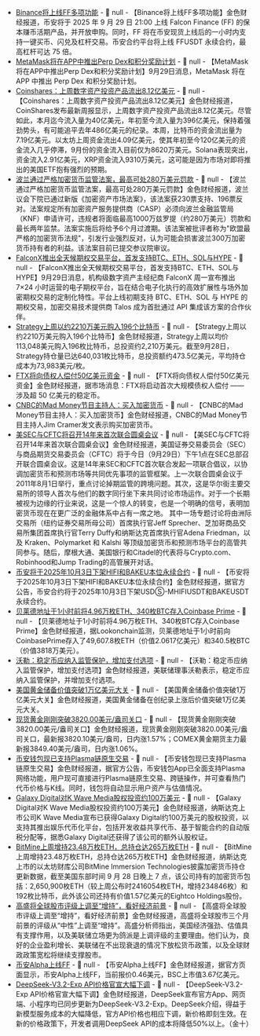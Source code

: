 - [Binance将上线FF多项功能]() - 📰 null - 【Binance将上线FF多项功能】金色财经报道，币安将于 2025 年 9 月 29 日 21:00 上线 Falcon Finance (FF) 的保本赚币活期产品，并开放申购。同时，FF 将在币安现货上线后的一小时内支持一键买币、闪兑及杠杆交易。币安合约平台将上线 FFUSDT 永续合约，最高杠杆可达 75 倍。
- [MetaMask将在APP中推出Perp Dex和积分奖励计划](https://x.com/yellowpantherx/status/1972629360499974236) - 📰 null - 【MetaMask将在APP中推出Perp Dex和积分奖励计划】9月29日消息，MetaMask 将在 APP 中推出 Perp Dex 和积分奖励计划。
- [Coinshares：上周数字资产投资产品流出8.12亿美元](https://researchblog.coinshares.com/volume-253-digital-asset-fund-flows-weekly-report-f9d369f2898e) - 📰 null - 【Coinshares：上周数字资产投资产品流出8.12亿美元】金色财经报道，CoinShares发布最新周报显示，上周数字资产投资产品流出8.12亿美元。尽管如此，本月迄今流入量为40亿美元，年初至今流入量为396亿美元，保持着强劲势头，有可能追平去年486亿美元的纪录。本周，比特币的资金流出量为7.19亿美元。以太坊上周资金流出4.09亿美元，使其年初至今120亿美元的资金流入几乎停滞，9月份的资金流入目前仅为8620万美元。Solana表现突出，资金流入2.91亿美元，XRP资金流入9310万美元，这可能是因为市场对即将推出的美国ETF抱有强烈的预期。
- [波兰通过严格加密货币监管法案，最高可处280万美元罚款](https://cointelegraph.com/news/poland-parliament-passes-crypto-bill-criticism) - 📰 null - 【波兰通过严格加密货币监管法案，最高可处280万美元罚款】金色财经报道，波兰议会下院已通过新版《加密资产市场法案》，该法案获230票支持、196票反对。法案规定所有加密资产服务提供商（CASP）必须向波兰金融监管局（KNF）申请许可，违规者将面临最高1000万兹罗提（约280万美元）罚款和最长两年监禁。法案实施后将给予6个月过渡期。该法案被批评者称为"欧盟最严格的加密货币法规"，引发行业强烈反对，认为可能会损害波兰300万加密货币持有者的利益。该法案目前已提交参议院审议。
- [FalconX推出全天候期权交易平台，首发支持BTC、ETH、SOL与HYPE](https://www.theblock.co/post/372700/falconx-24-7-otc-crypto-options-trading-btc-eth-sol-hype?utm_source=browser&utm_medium=chrome&utm_campaign=notification) - 📰 null - 【FalconX推出全天候期权交易平台，首发支持BTC、ETH、SOL与HYPE】9月29日消息，机构级数字资产主经纪商 FalconX 周一宣布推出 7×24 小时运营的电子期权平台，旨在结合电子化执行的高效扩展性与场外加密期权交易的定制化特性。平台上线初期支持 BTC、ETH、SOL 与 HYPE 的期权交易，加密交易技术提供商 Talos 成为首批通过 API 集成该方案的合作伙伴。
- [Strategy上周以约2210万美元购入196个比特币](https://x.com/Strategy/status/1972632876484264206) - 📰 null - 【Strategy上周以约2210万美元购入196个比特币】金色财经报道，Strategy上周以均价113,048美元购入196枚比特币，总投资约2,210万美元。截至9月28日，Strategy持仓量已达640,031枚比特币，总投资额约473.5亿美元，平均持仓成本为73,983美元/枚。
- [FTX将向债权人偿付50亿美元资金](https://x.com/coinbureau/status/1972630767206551719) - 📰 null - 【FTX将向债权人偿付50亿美元资金】金色财经报道，据市场消息：FTX将启动首次大规模债权人偿付 —— 涉及超 50 亿美元的稳定币。
- [CNBC的Mad Money节目主持人：买入加密货币](https://x.com/WatcherGuru/status/1972629798733439476) - 📰 null - 【CNBC的Mad Money节目主持人：买入加密货币】金色财经报道，CNBC的Mad Money节目主持人Jim Cramer发文表示购买加密货币。
- [美SEC与CFTC将召开14年来首次联合圆桌会议](https://www.cryptoinamerica.com/p/sec-and-cftc-team-up-for-first-joint?utm_source=post-email-title&publication_id=4354746&post_id=174793993&utm_campaign=email-post-title&isFreemail=true&r=18jk6&triedRedirect=true&utm_medium=email) - 📰 null - 【美SEC与CFTC将召开14年来首次联合圆桌会议】金色财经报道，美国证券交易委员会（SEC）与商品期货交易委员会（CFTC）将于今日（9月29日）下午1点在SEC总部召开联合圆桌会议。这是14年来SEC和CFTC首次联合发起一项联合倡议，以协调加密货币和预测市场等共同优先事项的监管框架。上一次联合圆桌会议于2011年8月1日举行，重点讨论掉期监管的跨境问题。其次，这是华尔街主要交易所的领导人首次与他们的数字同行坐下来共同讨论市场运作。对于一个长期被视为边缘的行业来说，这是一个惊人的转变，也是一个明确的信号，表明加密货币现在在更广泛的金融体系中占有一席之地。 
其中一场专题讨论将由洲际交易所（纽约证券交易所母公司）首席执行官Jeff Sprecher、芝加哥商品交易所集团首席执行官Terry Duffy和纳斯达克首席执行官Adena Friedman，以及 Kraken、Polymarket 和 Kalshi 等顶级加密货币和预测市场平台的高管共同参与。随后，摩根大通、美国银行和Citadel的代表将与Crypto.com、Robinhood和Jump Trading的高管展开对话。
- [币安将于2025年10月3日下架HIFI和BAKEU本位永续合约]() - 📰 null - 【币安将于2025年10月3日下架HIFI和BAKEU本位永续合约】金色财经报道，据官方公告，币安合约将于2025年10月3日下架USDⓈ-MHIFIUSDT和BAKEUSDT永续合约。
- [贝莱德地址于1小时前将4.96万枚ETH、340枚BTC存入Coinbase Prime](https://x.com/lookonchain/status/1972628523685990879) - 📰 null - 【贝莱德地址于1小时前将4.96万枚ETH、340枚BTC存入Coinbase Prime】金色财经报道，据Lookonchain监测，贝莱德地址于1小时前向CoinbasePrime存入了49,607.8枚ETH（价值2.0617亿美元）和340.5枚BTC（价值3818万美元）。
- [沃勒：稳定币应纳入监管保护，增加支付选项]() - 📰 null - 【沃勒：稳定币应纳入监管保护，增加支付选项】金色财经报道，美联储理事沃勒表示，稳定币应纳入监管保护，并增加支付选项。
- [美国黄金储备价值突破1万亿美元大关]() - 📰 null - 【美国黄金储备价值突破1万亿美元大关】金色财经报道，美国黄金储备在创纪录上涨后价值突破1万亿美元大关。
- [现货黄金刚刚突破3820.00美元/盎司关口]() - 📰 null - 【现货黄金刚刚突破3820.00美元/盎司关口】金色财经报道，现货黄金刚刚突破3820.00美元/盎司关口，最新报3820.10美元/盎司，日内涨1.57%；COMEX黄金期货主力最新报3849.40美元/盎司，日内涨1.06%。
- [币安钱包现已支持Plasma链原生交易]() - 📰 null - 【币安钱包现已支持Plasma链原生交易】金色财经报道，据官方公告，币安钱包App已全面支持Plasma网络功能，用户现可直接进行Plasma链原生交易、跨链操作，并可查看热门代币价格与K线。同时，钱包将自动显示用户资产与估值情况。
- [Galaxy Digital对K Wave Media股权投资约100万美元](https://www.globenewswire.com/news-release/2025/09/29/3157581/0/en/K-Wave-Media-Announces-Plans-to-Launch-One-of-the-First-Entertainment-Tokenization-Platforms-with-Strategic-Investment-from-Galaxy-Digital-and-Backing-from-Korea-s-Leading-IP-Compa.html) - 📰 null - 【Galaxy Digital对K Wave Media股权投资约100万美元】金色财经报道，纳斯达克上市公司K Wave Media宣布已获得Galaxy Digital约100万美元的股权投资，以支持其推出娱乐代币化平台，包括开发收益共享代币、基于智能合约的自动版税分配等，据悉Galaxy Digital还获得了该公司的额外认股权证。
- [BitMine上周增持23.48万枚ETH，总持仓达265万枚ETH](https://www.prnewswire.com/news-releases/bitmine-immersion-bmnr-announces-eth-holdings-exceeding-2-65-million-tokens-and-total-crypto-and-cash-holdings-of-11-6-billion-302569157.html) - 📰 null - 【BitMine上周增持23.48万枚ETH，总持仓达265万枚ETH】金色财经报道，纳斯达克上市的以太坊财库公司BitMine Immersion Technologies披露加密货币持仓更新数据，截至美国东部时间 9 月 28 日晚上 7 点，该公司持有的加密货币包括：2,650,900枚ETH（较上周公布时2416054枚ETH，增持234846枚）和192枚比特币，此外该公司还持有价值1.57亿美元的Eightco Holdings股份。
- [高盛将全球股市评级上调至“增持”，看好经济前景]() - 📰 null - 【高盛将全球股市评级上调至“增持”，看好经济前景】金色财经报道，高盛将全球股市三个月前景的评级从“中性”上调至“增持”。高盛分析师指出，美国经济强劲、估值具有支撑作用，以及美联储立场更为鸽派是上调评级的主要理由。他们认为，良好的企业盈利增长、美联储在不出现衰退的情况下放松货币政策，以及全球财政政策宽松将继续支撑股市。
- [币安Alpha上线FF]() - 📰 null - 【币安Alpha上线FF】金色财经报道，据官方页面显示，币安Alpha上线FF，当前报价0.46美元，BSC上市值3.67亿美元。
- [DeepSeek-V3.2-Exp API价格官宣大幅下调]() - 📰 null - 【DeepSeek-V3.2-Exp API价格官宣大幅下调】金色财经报道，DeepSeek宣布官方App、网页端、小程序均已同步更新为DeepSeek-V3.2-Exp。DeepSeek介绍，得益于新模型服务成本的大幅降低，官方API价格也相应下调，新价格即刻生效。在新的价格政策下，开发者调用DeepSeek API的成本将降低50%以上。（金十）
